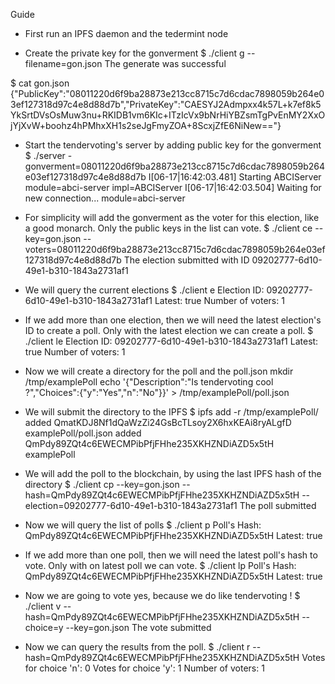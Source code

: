 Guide

- First run an IPFS daemon and the tedermint node 

- Create the private key for the gonverment
$ ./client g --filename=gon.json
The generate was successful

$ cat gon.json 
{"PublicKey":"08011220d6f9ba28873e213cc8715c7d6cdac7898059b264e03ef127318d97c4e8d88d7b","PrivateKey":"CAESYJ2Admpxx4k57L+k7ef8k5YkSrtDVsOsMuw3nu+RKIDB1vm6KIc+ITzIcVx9bNrHiYBZsmTgPvEnMY2XxOjYjXvW+boohz4hPMhxXH1s2seJgFmyZOA+8ScxjZfE6NiNew=="}

- Start the tendervoting's server by adding public key for the gonverment 
$ ./server -gonverment=08011220d6f9ba28873e213cc8715c7d6cdac7898059b264e03ef127318d97c4e8d88d7b
I[06-17|16:42:03.481] Starting ABCIServer                          module=abci-server impl=ABCIServer
I[06-17|16:42:03.504] Waiting for new connection...                module=abci-server 

- For simplicity will add the gonverment as the voter for this election, like a good monarch. 
  Only the public keys in the list can vote.
$ ./client ce --key=gon.json --voters=08011220d6f9ba28873e213cc8715c7d6cdac7898059b264e03ef127318d97c4e8d88d7b
The election submitted with ID 09202777-6d10-49e1-b310-1843a2731af1

- We will query the current elections
$ ./client e
Election ID: 09202777-6d10-49e1-b310-1843a2731af1
Latest: true
Number of voters: 1

- If we add more than one election, then we will need the latest election's ID to create a poll.
  Only with the latest election we can create a poll.
$ ./client le
Election ID: 09202777-6d10-49e1-b310-1843a2731af1
Latest: true
Number of voters: 1

- Now we will create a directory for the poll and the poll.json
mkdir /tmp/examplePoll
echo '{"Description":"Is tendervoting cool ?","Choices":{"y":"Yes","n":"No"}}' > /tmp/examplePoll/poll.json

- We will submit the directory to the IPFS
$ ipfs add -r /tmp/examplePoll/
added QmatKDJ8Nf1dQaWzZi24GsBcTLsoy2X6hxKEAi8ryALgfD examplePoll/poll.json
added QmPdy89ZQt4c6EWECMPibPfjFHhe235XKHZNDiAZD5x5tH examplePoll

- We will add the poll to the blockchain, by using the last IPFS hash of the directory
$ ./client cp --key=gon.json --hash=QmPdy89ZQt4c6EWECMPibPfjFHhe235XKHZNDiAZD5x5tH --election=09202777-6d10-49e1-b310-1843a2731af1
The poll submitted

- Now we will query the list of polls
$ ./client p
Poll's Hash: QmPdy89ZQt4c6EWECMPibPfjFHhe235XKHZNDiAZD5x5tH
Latest: true

- If we add more than one poll, then we will need the latest poll's hash to vote.
  Only with on latest poll we can vote.
$ ./client lp
Poll's Hash: QmPdy89ZQt4c6EWECMPibPfjFHhe235XKHZNDiAZD5x5tH
Latest: true

- Now we are going to vote yes, because we do like tendervoting !
$ ./client v --hash=QmPdy89ZQt4c6EWECMPibPfjFHhe235XKHZNDiAZD5x5tH --choice=y --key=gon.json
The vote submitted

- Now we can query the results from the poll.
$ ./client r --hash=QmPdy89ZQt4c6EWECMPibPfjFHhe235XKHZNDiAZD5x5tH
Votes for choice 'n': 0
Votes for choice 'y': 1
Number of voters: 1